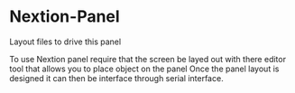 
# Nextion-Panel
Layout files to drive this panel

To use Nextion panel require that the screen be layed out with there editor tool that allows you to place object on the panel
Once the panel layout is designed it can then be interface through serial interface.

